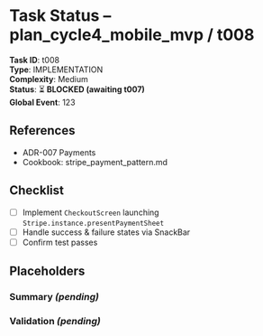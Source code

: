 # Task Status – plan_cycle4_mobile_mvp / t008

**Task ID**: t008  
**Type**: IMPLEMENTATION  
**Complexity**: Medium  
**Status**: ⏳ **BLOCKED (awaiting t007)**  
**Global Event**: 123

## References
- ADR-007 Payments
- Cookbook: stripe_payment_pattern.md

## Checklist
- [ ] Implement `CheckoutScreen` launching `Stripe.instance.presentPaymentSheet`
- [ ] Handle success & failure states via SnackBar
- [ ] Confirm test passes

## Placeholders
### Summary _(pending)_
### Validation _(pending)_ 